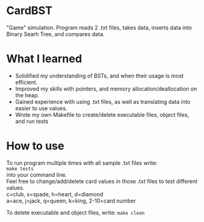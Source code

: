 # CardBST
"Game" simulation. Program reads 2 .txt files, takes data, inserts data into Binary Searh Tree, and compares data. 

# What I learned
* Solidified my understanding of BSTs, and when their usage is most efficient.
* Improved my skills with pointers, and memory allocation/deallocation on the heap.
* Gained experience with using .txt files, as well as translating data into easier to use values.
* Wrote my own Makefile to create/delete executable files, object files, and run tests

# How to use
To run program multiple times with all sample .txt files write:<br />
```make tests```<br />
into your command line.<br />
Feel free to change/add/delete card values in those .txt files to test different values.<br />
c=club, s=spade, h=heart, d=diamond<br />
a=ace, j=jack, q=queen, k=king, 2-10=card number<br />

To delete executable and object files, write:
```make clean```
